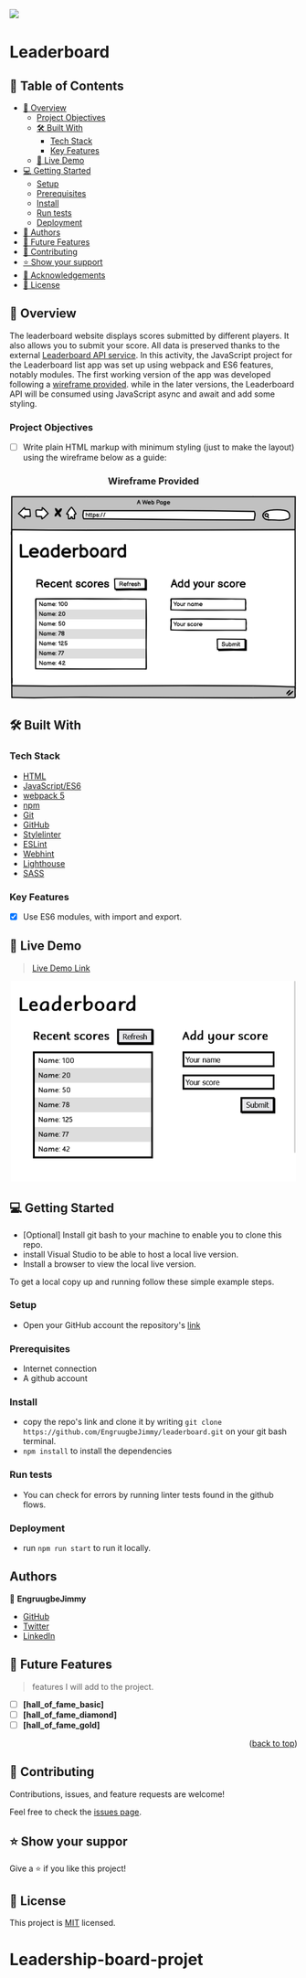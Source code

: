 ![](https://img.shields.io/badge/EngruugbeJimmy-green)

# Leaderboard

## 📗 Table of Contents

- [📖 Overview](#about-project)
  - [Project Objectives](#project-objectives)
  - [🛠 Built With](#built-with)
    - [Tech Stack](#tech-stack)
    - [Key Features](#key-features)
  - [🚀 Live Demo](#live-demo)
- [💻 Getting Started](#getting-started)
  - [Setup](#setup)
  - [Prerequisites](#prerequisites)
  - [Install](#install)
  - [Run tests](#run-tests)
  - [Deployment](#deployment)
- [👥 Authors](#authors)
- [🔭 Future Features](#future-features)
- [🤝 Contributing](#contributing)
- [⭐️ Show your support](#support)
- [🙏 Acknowledgements](#acknowledgements)
- [📝 License](#license)


## 📖 Overview <a name="about-project"></a>

The leaderboard website displays scores submitted by different players. It also allows you to submit your score. All data is preserved thanks to the external [Leaderboard API service](https://www.notion.so/microverse/Leaderboard-API-service-24c0c3c116974ac49488d4eb0267ade3). In this activity, the JavaScript project for the Leaderboard list app was set up using webpack and ES6 features, notably modules. The first working version of the app was developed following a [wireframe provided](https://github.com/microverseinc/curriculum-javascript/blob/main/leaderboard/m1_basic_structure.md). while in the later versions, the Leaderboard API will be consumed using JavaScript async and await and add some styling.

### Project Objectives <a name="project-objectives"></a>

- [ ] Write plain HTML markup with minimum styling (just to make the layout) using the wireframe below as a guide:

<h3 align="center">Wireframe Provided</h3>
<p align="center">
  <img width="500" src="screenshot/leaderboard_wireframe.png">
</P>


## 🛠 Built With <a name="built-with"></a>

### Tech Stack <a name="tech-stack"></a>

- [HTML](https://developer.mozilla.org/en-US/docs/Web/HTML)
- [JavaScript/ES6](https://262.ecma-international.org/6.0/)
- [webpack 5](https://webpack.js.org/)
- [npm](https://www.npmjs.com/)
- [Git](https://git-scm.com/)
- [GitHub](https://github.com)
- [Stylelinter](https://stylelint.io/)
- [ESLint](https://eslint.org/)
- [Webhint](https://webhint.io/)
- [Lighthouse](https://ethcar.github.io/lighthouse/)
- [SASS](https://sass-lang.com/)

### Key Features <a name="key-features"></a>

- [x] Use ES6 modules, with import and export.

## 🚀 Live Demo <a name="live-demo"></a>

> [Live Demo Link](https://EngruugbeJimmy.github.io/leaderboard/)

<p align="center">
  <img width="500" src="screenshot/page_demo.png">
</P>

## 💻 Getting Started <a name="getting-started"></a>

- [Optional] Install git bash to your machine to enable you to clone this repo.
- install Visual Studio to be able to host a local live version.
- Install a browser to view the local live version.

To get a local copy up and running follow these simple example steps.
### Setup <a name="setup"></a>

- Open your GitHub account the repository's [link](https://github.com/EngruugbeJimmy/leaderboard)

### Prerequisites <a name="prerequisites"></a>

- Internet connection
- A github account
### Install <a name="install"></a>

- copy the repo's link and clone it by writing `git clone https://github.com/EngruugbeJimmy/leaderboard.git` on your git bash terminal.
- `npm install` to install the dependencies

### Run tests <a name="run-tests"></a>

- You can check for errors by running linter tests found in the github flows.

### Deployment <a name="deployment"></a>

- run `npm run start` to run it locally.

## Authors <a name="authors"></a>

👤 **EngruugbeJimmy**

- [GitHub](https://github.com/EngruugbeJimmy)
- [Twitter](https://twitter.com/abbaJdev)
- [LinkedIn](https://www.linkedin.com/in/abah-james-ugbede-356982159/)

<!-- FUTURE FEATURES -->

## 🔭 Future Features <a name="future-features"></a>

>  features I will add to the project.

- [ ] **[hall_of_fame_basic]**
- [ ] **[hall_of_fame_diamond]**
- [ ] **[hall_of_fame_gold]**

<p align="right">(<a href="#readme-top">back to top</a>)</p>

## 🤝 Contributing <a name="contributing"></a>

Contributions, issues, and feature requests are welcome!

Feel free to check the [issues page](../../issues/).

## ⭐️ Show your suppor <a name="support"></a>

Give a ⭐️ if you like this project!

## 📝 License <a name="license"></a>
This project is [MIT](./LICENSE) licensed.
# Leadership-board-projet